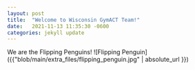 ```yaml
---
layout: post
title:  "Welcome to Wisconsin GymACT Team!"
date:   2021-11-13 11:35:30 -0600
categories: jekyll update
---
```


We are the Flipping Penguins!
![Flipping Penguin]({{"blob/main/extra_files/flipping_penguin.jpg" | absolute_url }})

